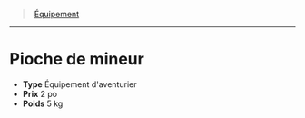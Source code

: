 ﻿---
!Equipment
Type: Équipement d'aventurier
Price: 2 po
Weight: 5 kg
Id: equipment_hd.md#pioche-de-mineur
ParentLink: equipment_hd.md#Équipement
Name: Pioche de mineur
ParentName: Équipement
NameLevel: 1
---
> [Équipement](hd_equipment.md)

---

# Pioche de mineur

- **Type** Équipement d'aventurier
- **Prix** 2 po
- **Poids** 5 kg

